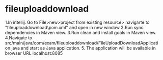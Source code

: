# fileuploaddownload
1.In intellij. Go to File>new>project from existing resource> navigarte to "fileuploaddownload\pom.xml" and open in new window
2.Run sync depemdencies in Maven view.
3.Run clean and install goals in Maven view.
4.Navigate to src/main/java/com/exam/fileuploaddownload/FileUploadDownloadApplication.java
and start as Java application.
5. The application will be available in browser URL localhost:8085
